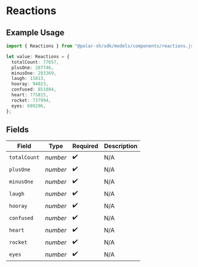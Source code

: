 # Reactions

## Example Usage

```typescript
import { Reactions } from "@polar-sh/sdk/models/components/reactions.js";

let value: Reactions = {
  totalCount: 77657,
  plusOne: 287746,
  minusOne: 293369,
  laugh: 11813,
  hooray: 94023,
  confused: 851884,
  heart: 775815,
  rocket: 737994,
  eyes: 689296,
};
```

## Fields

| Field              | Type               | Required           | Description        |
| ------------------ | ------------------ | ------------------ | ------------------ |
| `totalCount`       | *number*           | :heavy_check_mark: | N/A                |
| `plusOne`          | *number*           | :heavy_check_mark: | N/A                |
| `minusOne`         | *number*           | :heavy_check_mark: | N/A                |
| `laugh`            | *number*           | :heavy_check_mark: | N/A                |
| `hooray`           | *number*           | :heavy_check_mark: | N/A                |
| `confused`         | *number*           | :heavy_check_mark: | N/A                |
| `heart`            | *number*           | :heavy_check_mark: | N/A                |
| `rocket`           | *number*           | :heavy_check_mark: | N/A                |
| `eyes`             | *number*           | :heavy_check_mark: | N/A                |